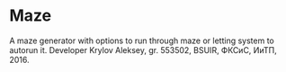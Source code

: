 # Maze
A maze generator with options to run through maze or letting system to autorun it.
Developer Krylov Aleksey, gr. 553502, BSUIR, ФКСиС, ИиТП, 2016.
